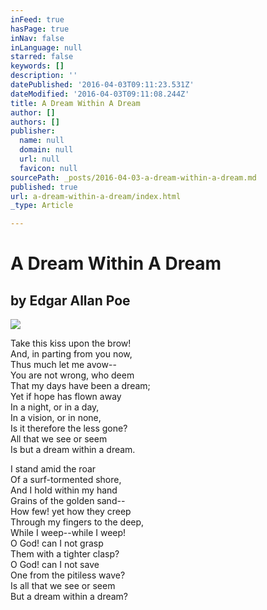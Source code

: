 ```yaml
---
inFeed: true
hasPage: true
inNav: false
inLanguage: null
starred: false
keywords: []
description: ''
datePublished: '2016-04-03T09:11:23.531Z'
dateModified: '2016-04-03T09:11:08.244Z'
title: A Dream Within A Dream
author: []
authors: []
publisher:
  name: null
  domain: null
  url: null
  favicon: null
sourcePath: _posts/2016-04-03-a-dream-within-a-dream.md
published: true
url: a-dream-within-a-dream/index.html
_type: Article

---
```

# A Dream Within A Dream

## by Edgar Allan Poe
![](https://the-grid-user-content.s3-us-west-2.amazonaws.com/dce16b71-f78d-4e40-89fa-7745e72770d4.jpg)

Take this kiss upon the brow!  
And, in parting from you now,  
Thus much let me avow--  
You are not wrong, who deem  
That my days have been a dream;  
Yet if hope has flown away  
In a night, or in a day,  
In a vision, or in none,  
Is it therefore the less gone?  
All that we see or seem  
Is but a dream within a dream.

I stand amid the roar  
Of a surf-tormented shore,  
And I hold within my hand  
Grains of the golden sand--  
How few! yet how they creep  
Through my fingers to the deep,  
While I weep--while I weep!  
O God! can I not grasp  
Them with a tighter clasp?  
O God! can I not save  
One from the pitiless wave?  
Is all that we see or seem  
But a dream within a dream?